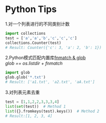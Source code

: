# Python Tips

1.对一个列表进行的不同类别计数
```python
import collections
test = ['a','a','b','c','c','c']
collections.Counter(test)
# Result: Counter({'c': 3, 'a': 2, 'b': 1})
```

2.Python模式匹配内置库[fnmatch & glob](https://www.cnblogs.com/dachenzi/p/8215584.html) <br>
*glob == os.listdir + fnmatch*
```python
import glob
glob.glob('*.txt')
# Result: ['a1.txt', 'a2.txt', 'aA.txt']
```
3.对列表元素去重
```python
test = [1,1,2,2,3,3,3,4]
list(set(test))  # Method 1
list({}.fromkeys(test).keys())  # Method 2
# Result:[1, 2, 3, 4]
```

